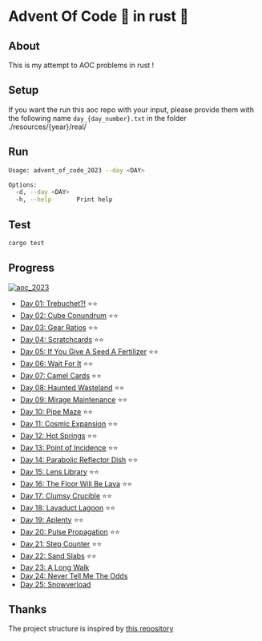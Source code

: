 # Advent Of Code 🎁 in rust 🦀
## About
This is my attempt to AOC problems in rust !

## Setup
If you want the run this aoc repo with your input, please provide them with the following name `day_{day_number}.txt`
in the folder ./resources/{year}/real/
## Run
```sh
Usage: advent_of_code_2023 --day <DAY>

Options:
  -d, --day <DAY>
  -h, --help       Print help
```
## Test
```sh
cargo test
```
## Progress
[![aoc_2023](https://github.com/dirdr/advent_of_code_2023/actions/workflows/rust.yml/badge.svg)](https://github.com/dirdr/advent_of_code_2023/actions/workflows/rust.yml)
- [Day 01: Trebuchet?!](src/days/day01.rs) ⭐⭐
- [Day 02: Cube Conundrum](src/days/day02.rs) ⭐⭐
- [Day 03: Gear Ratios](src/days/day03.rs) ⭐⭐
- [Day 04: Scratchcards](src/days/day04.rs) ⭐⭐
- [Day 05: If You Give A Seed A Fertilizer](src/days/day05.rs) ⭐⭐
- [Day 06: Wait For It](src/days/day06.rs) ⭐⭐
- [Day 07: Camel Cards](src/days/day07.rs) ⭐⭐
- [Day 08: Haunted Wasteland](src/days/day08.rs) ⭐⭐
- [Day 09: Mirage Maintenance](src/days/day09.rs) ⭐⭐
- [Day 10: Pipe Maze](src/days/day10.rs) ⭐⭐
- [Day 11: Cosmic Expansion](src/days/day11.rs) ⭐⭐
- [Day 12: Hot Springs](src/days/day12.rs) ⭐⭐
- [Day 13: Point of Incidence](src/days/day13.rs) ⭐⭐
- [Day 14: Parabolic Reflector Dish](src/days/day14.rs) ⭐⭐
- [Day 15: Lens Library](src/days/day15.rs) ⭐⭐
- [Day 16: The Floor Will Be Lava](src/days/day16.rs) ⭐⭐
- [Day 17: Clumsy Crucible](src/days/day17.rs) ⭐⭐
- [Day 18: Lavaduct Lagoon](src/days/day18.rs) ⭐⭐
- [Day 19: Aplenty](src/days/day19.rs) ⭐⭐
- [Day 20: Pulse Propagation](src/days/day20.rs) ⭐⭐
- [Day 21: Step Counter](src/days/day21.rs) ⭐⭐
- [Day 22: Sand Slabs](src/days/day22.rs) ⭐⭐
- [Day 23: A Long Walk](src/days/day23.rs)
- [Day 24: Never Tell Me The Odds](src/days/day24.rs)
- [Day 25: Snowverload](src/days/day25.rs)

## Thanks
The project structure is inspired by [this repository](https://github.com/Basicprogrammer10/advent-of-code)
